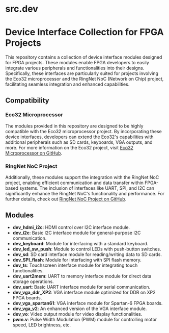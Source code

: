# src.dev
# Device Interface Collection for FPGA Projects

This repository contains a collection of device interface modules designed for FPGA projects. These modules enable FPGA developers to easily integrate various peripherals and functionalities into their designs. Specifically, these interfaces are particularly suited for projects involving the Eco32 microprocessor and the RingNet NoC (Network on Chip) project, facilitating seamless integration and enhanced capabilities.

## Compatibility

### Eco32 Microprocessor

The modules provided in this repository are designed to be highly compatible with the Eco32 microprocessor project. By incorporating these device interfaces, developers can extend the Eco32's capabilities with additional peripherals such as SD cards, keyboards, VGA outputs, and more. For more information on the Eco32 project, visit [Eco32 Microprocessor on GitHub](https://github.com/FPGASystemsLab/src.eco32_core).

### RingNet NoC Project

Additionally, these modules support the integration with the RingNet NoC project, enabling efficient communication and data transfer within FPGA-based systems. The inclusion of interfaces like UART, SPI, and I2C can significantly enhance the RingNet NoC's functionality and performance. For further details, check out [RingNet NoC Project on GitHub](https://github.com/FPGASystemsLab/src.rbus).

## Modules

- **dev_hdmi_i2c**: HDMI control over I2C interface module.
- **dev_i2c**: Basic I2C interface module for general-purpose I2C communication.
- **dev_keyboard**: Module for interfacing with a standard keyboard.
- **dev_led_sw_push**: Module to control LEDs with push-button switches.
- **dev_sd**: SD card interface module for reading/writing data to SD cards.
- **dev_SPI_flash**: Module for interfacing with SPI flash memory.
- **dev_ts**: Touchscreen interface module for integrating touch functionalities.
- **dev_uart2mem**: UART to memory interface module for direct data storage operations.
- **dev_uart**: Basic UART interface module for serial communication.
- **dev_vga_ddr_XP2**: VGA interface module optimized for DDR on XP2 FPGA boards.
- **dev_vga_spartan61**: VGA interface module for Spartan-6 FPGA boards.
- **dev_vga_v2**: An enhanced version of the VGA interface module.
- **dev_vo**: Video output module for video display functionalities.
- **pwm.v**: Pulse Width Modulation (PWM) module for controlling motor speed, LED brightness, etc.

